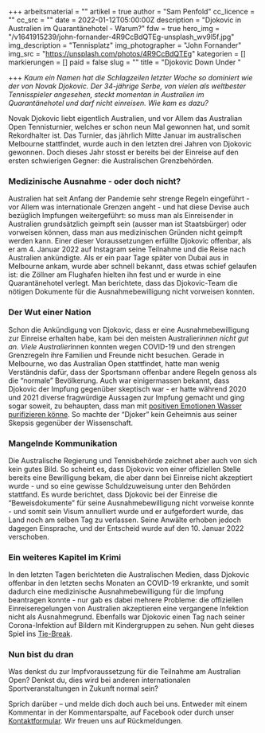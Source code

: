 +++
arbeitsmaterial = ""
artikel = true
author = "Sam Penfold"
cc_licence = ""
cc_src = ""
date = 2022-01-12T05:00:00Z
description = "Djokovic in Australien im Quarantänehotel - Warum?"
fdw = true
hero_img = "/v1641915239/john-fornander-4R9CcBdQTEg-unsplash_wv9l5f.jpg"
img_description = "Tennisplatz"
img_photographer = "John Fornander"
img_src = "https://unsplash.com/photos/4R9CcBdQTEg"
kategorien = []
markierungen = []
paid = false
slug = ""
title = "Djokovic Down Under "

+++
_Kaum ein Namen hat die Schlagzeilen letzter Woche so dominiert wie der von Novak Djokovic. Der 34-jährige Serbe, von vielen als weltbester Tennisspieler angesehen, steckt momentan in Australien im Quarantänehotel und darf nicht einreisen. Wie kam es dazu?_

Novak Djokovic liebt eigentlich Australien, und vor Allem das Australian Open Tennisturnier, welches er schon neun Mal gewonnen hat, und somit Rekordhalter ist. Das Turnier, das jährlich Mitte Januar im australischen Melbourne stattfindet, wurde auch in den letzten drei Jahren von Djokovic gewonnen. Doch dieses Jahr stosst er bereits bei der Einreise auf den ersten schwierigen Gegner: die Australischen Grenzbehörden.

### Medizinische Ausnahme - oder doch nicht?

Australien hat seit Anfang der Pandemie sehr strenge Regeln eingeführt - vor Allem was internationale Grenzen angeht - und hat diese Devise auch bezüglich Impfungen weitergeführt: so muss man als Einreisender in Australien grundsätzlich geimpft sein (ausser man ist Staatsbürger) oder vorweisen können, dass man aus medizinischen Gründen nicht geimpft werden kann. Einer dieser Voraussetzungen erfüllte Djokovic offenbar, als er am 4. Januar 2022 auf Instagram seine Teilnahme und die Reise nach Australien ankündigte. Als er ein paar Tage später von Dubai aus in Melbourne ankam, wurde aber schnell bekannt, dass etwas schief gelaufen ist: die Zöllner am Flughafen hielten ihn fest und er wurde in eine Quarantänehotel verlegt. Man berichtete, dass das Djokovic-Team die nötigen Dokumente für die Ausnahmebewilligung nicht vorweisen konnten.

### Der Wut einer Nation

Schon die Ankündigung von Djokovic, dass er eine Ausnahmebewilligung zur Einreise erhalten habe, kam bei den meisten Australier*innen nicht gut an. Viele Australier*innen konnten wegen COVID-19 und den strengen Grenzregeln ihre Familien und Freunde nicht besuchen. Gerade in Melbourne, wo das Australian Open stattfindet, hatte man wenig Verständnis dafür, dass der Sportsmann offenbar andere Regeln genoss als die “normale” Bevölkerung. Auch war einigermassen bekannt, dass Djokovic der Impfung gegenüber skeptisch war - er hatte während 2020 und 2021 diverse fragwürdige Aussagen zur Impfung gemacht und ging sogar soweit, zu behaupten, dass man mit [positiven Emotionen Wasser purifizieren könne](https://www.eurosport.com/tennis/novak-djokovic-positive-emotions-can-purify-polluted-water_sto7744129/story.shtml). So machte der “Djoker” kein Geheimnis aus seiner Skepsis gegenüber der Wissenschaft.

### Mangelnde Kommunikation

Die Australische Regierung und Tennisbehörde zeichnet aber auch von sich kein gutes Bild. So scheint es, dass Djokovic von einer offiziellen Stelle bereits eine Bewilligung bekam, die aber dann bei Einreise nicht akzeptiert wurde - und so eine gewisse Schuldzuweisung unter den Behörden stattfand. Es wurde berichtet, dass Djokovic bei der Einreise die “Beweisdokumente” für seine Ausnahmebewilligung nicht vorweise konnte - und somit sein Visum annulliert wurde und er aufgefordert wurde, das Land noch am selben Tag zu verlassen. Seine Anwälte erhoben jedoch dagegen Einsprache, und der Entscheid wurde auf den 10. Januar 2022 verschoben.

### Ein weiteres Kapitel im Krimi

In den letzten Tagen berichteten die Australischen Medien, dass Djokovic offenbar in den letzten sechs Monaten an COVID-19 erkrankte, und somit dadurch eine medizinische Ausnahmebewilligung für die Impfung beantragen konnte - nur gab es dabei mehrere Probleme: die offiziellen Einreiseregelungen von Australien akzeptieren eine vergangene Infektion nicht als Ausnahmegrund. Ebenfalls war Djokovic einen Tag nach seiner Corona-Infektion auf Bildern mit Kindergruppen zu sehen. Nun geht dieses Spiel ins [Tie-Break](https://de.wikipedia.org/wiki/Tie-Break).

### Nun bist du dran

Was denkst du zur Impfvoraussetzung für die Teilnahme am Australian Open? Denkst du, dies wird bei anderen internationalen Sportveranstaltungen in Zukunft normal sein?

Sprich darüber – und melde dich doch auch bei uns. Entweder mit einem Kommentar in der Kommentarspalte, auf Facebook oder durch unser [Kontaktformular](https://www.chinderzytig.ch/kontakt/). Wir freuen uns auf Rückmeldungen.